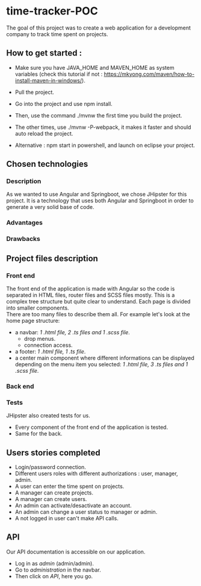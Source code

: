 # time-tracker-POC 
The goal of this project was to create a web application for a development company to track time spent on projects.

## How to get started :
* Make sure you have JAVA_HOME and MAVEN_HOME as system variables (check this tutorial if not : https://mkyong.com/maven/how-to-install-maven-in-windows/).
* Pull the project.
* Go into the project and use npm install.
* Then, use the command ./mvnw the first time you build the project.
* The other times, use ./mvnw -P-webpack, it makes it faster and should auto reload the project.
  
* Alternative : npm start in powershell, and launch on eclipse your project.

## Chosen technologies
### Description
As we wanted to use Angular and Springboot, we chose JHipster for this project.
It is a technology that uses both Angular and Springboot in order to generate a very solid base of code.

### Advantages

### Drawbacks


## Project files description
### Front end
The front end of the application is made with Angular so the code is separated in HTML files, router files and SCSS files mostly.
This is a complex tree structure but quite clear to understand. Each page is divided into smaller components.  
There are too many files to describe them all. For example let's look at the home page structure:
* a navbar: *1 .html file, 2 .ts files and 1 .scss file*.
  * drop menus.
  * connection access.
* a footer: *1 .html file, 1 .ts file*.
* a center main component where different informations can be displayed depending on the menu item you selected: *1 .html file, 3 .ts files and 1 .scss file*.

### Back end

### Tests
JHipster also created tests for us.
* Every component of the front end of the application is tested.
* Same for the back.

## Users stories completed
* Login/password connection.
* Different users roles with different authorizations : user, manager, admin.
* A user can enter the time spent on projects.
* A manager can create projects.
* A manager can create users.
* An admin can activate/desactivate an account.
* An admin can change a user status to manager or admin.
* A not logged in user can't make API calls.

## API
Our API documentation is accessible on our application.
* Log in as *admin* (admin/admin).
* Go to *administration* in the navbar.
* Then click on *API*, here you go.

